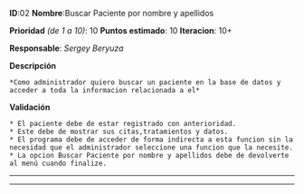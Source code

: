 **ID**:02 **Nombre**:Buscar Paciente por nombre y apellidos

**Prioridad** *(de 1 a 10)*: 10 **Puntos estimado**: 10 **Iteracion**: 10+

**Responsable**: *Sergey Beryuza*

**Descripción**

	*Como administrador quiero buscar un paciente en la base de datos y acceder a toda la informacion relacionada a el*

**Validación**

	* El paciente debe de estar registrado con anterioridad.
	* Este debe de mostrar sus citas,tratamientos y datos.
	* El programa debe de acceder de forma indirecta a esta funcion sin la necesidad que el administrador seleccione una funcion que la necesite.
	* La opcion Buscar Paciente por nombre y apellidos debe de devolverte al menú cuando finalize.
---
---
